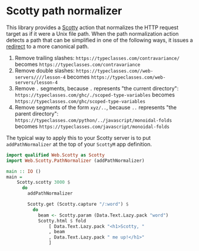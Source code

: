 # Scotty path normalizer

This library provides a [Scotty] action that normalizes the HTTP request target
as if it were a Unix file path. When the path normalization action detects a
path that can be simplified in one of the following ways, it issues a [redirect]
to a more canonical path.

1. Remove trailing slashes: `https://typeclasses.com/contravariance/`
   becomes `https://typeclasses.com/contravariance`
2. Remove double slashes: `https://typeclasses.com//web-servers////lesson-4`
   becomes `https://typeclasses.com/web-servers/lesson-4`
3. Remove `.` segments, because `.` represents "the current directory":
   `https://typeclasses.com/ghc/./scoped-type-variables` becomes
   `https://typeclasses.com/ghc/scoped-type-variables`
4. Remove segments of the form `xyz/..`, because `..` represents "the parent
   directory": `https://typeclasses.com/python/../javascript/monoidal-folds`
   becomes `https://typeclasses.com/javascript/monoidal-folds`

The typical way to apply this to your Scotty server is to put
`addPathNormalizer` at the top of your `ScottyM` app definition.

```haskell
import qualified Web.Scotty as Scotty
import Web.Scotty.PathNormalizer (addPathNormalizer)

main :: IO ()
main =
    Scotty.scotty 3000 $
      do
        addPathNormalizer

        Scotty.get (Scotty.capture "/:word") $
          do
            beam <- Scotty.param (Data.Text.Lazy.pack "word")
            Scotty.html $ fold
                [ Data.Text.Lazy.pack "<h1>Scotty, "
                , beam
                , Data.Text.Lazy.pack " me up!</h1>"
                ]
```

  [Scotty]: https://hackage.haskell.org/package/scotty

  [redirect]: https://developer.mozilla.org/en-US/docs/Web/HTTP/Status/302
